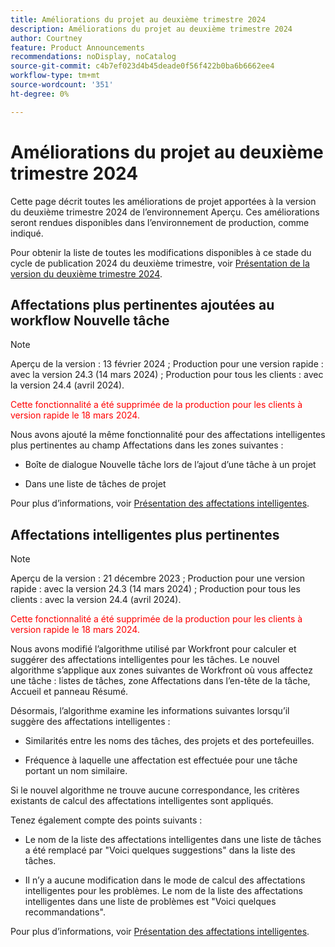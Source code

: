 ```yaml
---
title: Améliorations du projet au deuxième trimestre 2024
description: Améliorations du projet au deuxième trimestre 2024
author: Courtney
feature: Product Announcements
recommendations: noDisplay, noCatalog
source-git-commit: c4b7ef023d4b45deade0f56f422b0ba6b6662ee4
workflow-type: tm+mt
source-wordcount: '351'
ht-degree: 0%

---
```


# Améliorations du projet au deuxième trimestre 2024

Cette page décrit toutes les améliorations de projet apportées à la version du deuxième trimestre 2024 de l’environnement Aperçu. Ces améliorations seront rendues disponibles dans l’environnement de production, comme indiqué.

Pour obtenir la liste de toutes les modifications disponibles à ce stade du cycle de publication 2024 du deuxième trimestre, voir [Présentation de la version du deuxième trimestre 2024](/help/quicksilver/product-announcements/product-releases/24-q2-release-activity/24-q2-release-overview.md).


## Affectations plus pertinentes ajoutées au workflow Nouvelle tâche

>[!NOTE]
>
>Aperçu de la version : 13 février 2024 ; Production pour une version rapide : avec la version 24.3 (14 mars 2024) ; Production pour tous les clients : avec la version 24.4 (avril 2024).

<span style="color: #ff0000;">Cette fonctionnalité a été supprimée de la production pour les clients à version rapide le 18 mars 2024.</span>

Nous avons ajouté la même fonctionnalité pour des affectations intelligentes plus pertinentes au champ Affectations dans les zones suivantes :

* Boîte de dialogue Nouvelle tâche lors de l’ajout d’une tâche à un projet

* Dans une liste de tâches de projet

Pour plus d’informations, voir [Présentation des affectations intelligentes](/help/quicksilver/manage-work/tasks/assign-tasks/smart-assignments.md).

## Affectations intelligentes plus pertinentes

>[!NOTE]
>
>Aperçu de la version : 21 décembre 2023 ; Production pour une version rapide : avec la version 24.3 (14 mars 2024) ; Production pour tous les clients : avec la version 24.4 (avril 2024).

<span style="color: #ff0000;">Cette fonctionnalité a été supprimée de la production pour les clients à version rapide le 18 mars 2024.</span>

Nous avons modifié l’algorithme utilisé par Workfront pour calculer et suggérer des affectations intelligentes pour les tâches. Le nouvel algorithme s’applique aux zones suivantes de Workfront où vous affectez une tâche : listes de tâches, zone Affectations dans l’en-tête de la tâche, Accueil et panneau Résumé.

Désormais, l’algorithme examine les informations suivantes lorsqu’il suggère des affectations intelligentes :

* Similarités entre les noms des tâches, des projets et des portefeuilles.

* Fréquence à laquelle une affectation est effectuée pour une tâche portant un nom similaire.

Si le nouvel algorithme ne trouve aucune correspondance, les critères existants de calcul des affectations intelligentes sont appliqués.

Tenez également compte des points suivants :

* Le nom de la liste des affectations intelligentes dans une liste de tâches a été remplacé par &quot;Voici quelques suggestions&quot; dans la liste des tâches.

* Il n’y a aucune modification dans le mode de calcul des affectations intelligentes pour les problèmes. Le nom de la liste des affectations intelligentes dans une liste de problèmes est &quot;Voici quelques recommandations&quot;.

Pour plus d’informations, voir [Présentation des affectations intelligentes](/help/quicksilver/manage-work/tasks/assign-tasks/smart-assignments.md).
